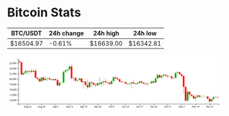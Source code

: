 # Bitcoin Stats

BTC/USDT|24h change|24h high|24h low|
|---|---|---|---|
|$16504.97|-0.61%|$16639.00|$16342.81|

<img src="./chart.svg">
